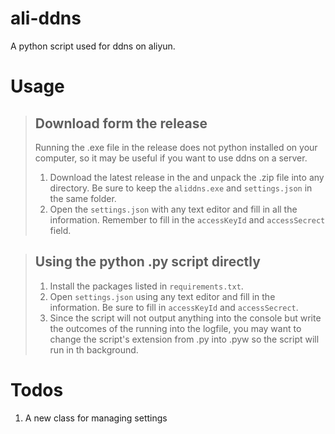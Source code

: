 # ali-ddns
A python script used for ddns on aliyun.
# Usage
>## Download form the release
>Running the .exe file in the release does not python installed on your computer, 
>so it may be useful if you want to use ddns on a server.
>1. Download the latest release in the and unpack the .zip file into any directory.
>Be sure to keep the `aliddns.exe` and `settings.json` in the same folder.
>2. Open the `settings.json` with any text editor and fill in all the information.
>Remember to fill in the `accessKeyId` and `accessSecrect` field.

>## Using the python .py script directly
>1. Install the packages listed in `requirements.txt`.
>2. Open `settings.json` using any text editor and fill in the information.
>Be sure to fill in `accessKeyId` and `accessSecrect`.
>3. Since the script will not output anything into the console but write the
>outcomes of the running into the logfile, you may want to change the script's
>extension from .py into .pyw so the script will run in th background.

# Todos
1. A new class for managing settings
